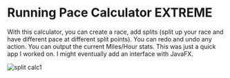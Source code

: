 # Running Pace Calculator EXTREME
With this calculator, you can create a race, add splits (split up your race and have different pace at different split points). You can redo and undo any action. You can output the current Miles/Hour stats. This was just a quick app I worked on. I might eventually add an interface with JavaFX.


![split calc1](https://user-images.githubusercontent.com/58310835/150028117-1a0528bf-f9b7-44e4-b0d6-6888bfd17248.png)
